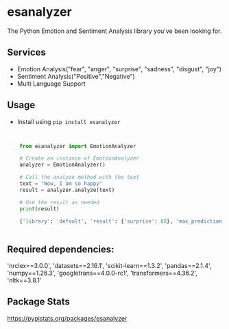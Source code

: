 # esanalyzer
The Python Emotion and Sentiment Analysis library you've been looking for.


## Services
- Emotion Analysis("fear", "anger", "surprise", "sadness", "disgust", "joy")
- Sentiment Analysis("Positive","Negative")
- Multi Language Support


## Usage
- Install using `pip install esanalyzer`


```python 


	from esanalyzer import EmotionAnalyzer

	# Create an instance of EmotionAnalyzer
	analyzer = EmotionAnalyzer()

	# Call the analyze method with the text
	text = "Wow, I am so happy"
	result = analyzer.analyze(text)

	# Use the result as needed
	print(result)
	
	{'library': 'default', 'result': {'surprise': 80}, 'max_prediction': {'label': 'surprise', 'percentage': 80}, 'sentiment': 'Positive', 'sentiment_score': 0.999592125415802, 'threshold_value': 0.8}
	

```

## Required dependencies: 
'nrclex==3.0.0',
'datasets==2.16.1',
'scikit-learn==1.3.2',
'pandas==2.1.4',
'numpy==1.26.3',
'googletrans==4.0.0-rc1',
'transformers==4.36.2',
'nltk==3.8.1'



## Package Stats
https://pypistats.org/packages/esanalyzer
